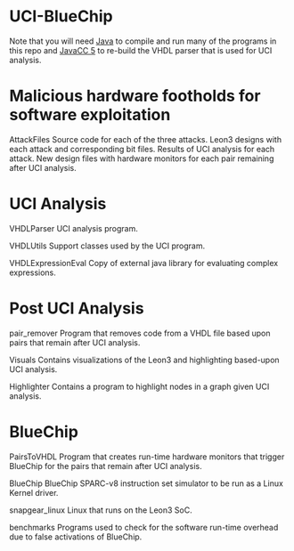 # UCI-BlueChip

Note that you will need <a href="http://www.oracle.com/technetwork/java/javase/downloads/jdk7-downloads-1880260.html">Java</a> to compile and run many of the programs in this repo and <a href="https://java.net/projects/javacc/downloads">JavaCC 5</a> to re-build the VHDL parser that is used for UCI analysis.

# Malicious hardware footholds for software exploitation

AttackFiles
  Source code for each of the three attacks.
  Leon3 designs with each attack and corresponding bit files.
  Results of UCI analysis for each attack.
  New design files with hardware monitors for each pair remaining after UCI analysis.

# UCI Analysis

VHDLParser
  UCI analysis program.

VHDLUtils
  Support classes used by the UCI program.
  
VHDLExpressionEval
  Copy of external java library for evaluating complex expressions.
  
# Post UCI Analysis

pair_remover
  Program that removes code from a VHDL file based upon pairs that remain after UCI analysis.

Visuals
  Contains visualizations of the Leon3 and highlighting based-upon UCI analysis.
  
Highlighter
  Contains a program to highlight nodes in a graph given UCI analysis.

# BlueChip

PairsToVHDL
  Program that creates run-time hardware monitors that trigger BlueChip for the pairs that remain after UCI analysis.
  
BlueChip
  BlueChip SPARC-v8 instruction set simulator to be run as a Linux Kernel driver.

snapgear_linux
  Linux that runs on the Leon3 SoC.
  
benchmarks
  Programs used to check for the software run-time overhead due to false activations of BlueChip.
  
